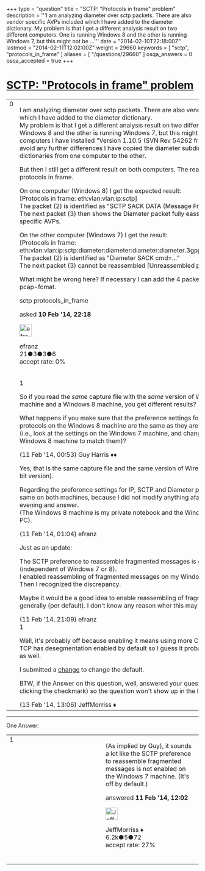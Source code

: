 +++
type = "question"
title = "SCTP: &quot;Protocols in frame&quot; problem"
description = '''I am analyzing diameter over sctp packets.  There are also vendor specific AVPs included which I have added to the diameter dictionary. My problem is that I get a different analysis result on two different computers. One is running Windows 8 and the other is running Windows 7, but this might not be ...'''
date = "2014-02-10T22:18:00Z"
lastmod = "2014-02-11T12:02:00Z"
weight = 29660
keywords = [ "sctp", "protocols_in_frame" ]
aliases = [ "/questions/29660" ]
osqa_answers = 0
osqa_accepted = true
+++

<div class="headNormal">

# [SCTP: "Protocols in frame" problem](/questions/29660/sctp-protocols-in-frame-problem)

</div>

<div id="main-body">

<div id="askform">

<table id="question-table" style="width:100%;"><colgroup><col style="width: 50%" /><col style="width: 50%" /></colgroup><tbody><tr class="odd"><td style="width: 30px; vertical-align: top"><div class="vote-buttons"><div id="post-29660-score" class="post-score" title="current number of votes">0</div><div id="favorite-count" class="favorite-count"></div></div></td><td><div id="item-right"><div class="question-body"><p>I am analyzing diameter over sctp packets. There are also vendor specific AVPs included which I have added to the diameter dictionary.<br />
My problem is that I get a different analysis result on two different computers. One is running Windows 8 and the other is running Windows 7, but this might not be relevant. On both computers I have installed "Version 1.10.5 (SVN Rev 54262 from /trunk-1.10)". And to avoid any further differences I have copied the diameter subdirectory contaning the dictionaries from one computer to the other.</p><p>But then I still get a different result on both computers. The reason are the detected protocols in frame.</p><p>On one computer (Windows 8) I get the expected result:<br />
[Protocols in frame: eth:vlan:vlan:ip:sctp]<br />
The packet (2) is identified as "SCTP SACK DATA (Message Fragment)"<br />
The next packet (3) then shows the Diameter packet fully eassembled with all vendor specific AVPs.<br />
</p><p>On the other computer (Windows 7) I get the result:<br />
[Protocols in frame: eth:vlan:vlan:ip:sctp:diameter:diameter:diameter:diameter.3gpp:diameter:diameter.3gpp:xml]<br />
The packet (2) is identified as "Diameter SACK cmd=..."<br />
The next packet (3) cannot be reassembled [Unreassembled packet: Diameter]</p><p>What might be wrong here? If necessary I can add the 4 packets around the problem in pcap-fomat.</p></div><div id="question-tags" class="tags-container tags">sctp protocols_in_frame</div><div id="question-controls" class="post-controls"></div><div class="post-update-info-container"><div class="post-update-info post-update-info-user"><p>asked <strong>10 Feb '14, 22:18</strong></p><img src="https://secure.gravatar.com/avatar/f76e1057a16ab7d81c0981c956f34ae1?s=32&amp;d=identicon&amp;r=g" class="gravatar" width="32" height="32" alt="efranz&#39;s gravatar image" /><p>efranz<br />
<span class="score" title="21 reputation points">21</span><span title="3 badges"><span class="badge1">●</span><span class="badgecount">3</span></span><span title="3 badges"><span class="silver">●</span><span class="badgecount">3</span></span><span title="6 badges"><span class="bronze">●</span><span class="badgecount">6</span></span><br />
<span class="accept_rate" title="Rate of the user&#39;s accepted answers">accept rate:</span> <span title="efranz has no accepted answers">0%</span> </br></br></p></div></div><div id="comments-container-29660" class="comments-container"><span id="29665"></span><div id="comment-29665" class="comment"><div id="post-29665-score" class="comment-score">1</div><div class="comment-text"><p>So if you read the <em>same</em> capture file with the <em>same</em> version of Wireshark on a Windows 7 machine and a Windows 8 machine, you get different results?</p><p>What happens if you make sure that the preference settings for the IP, SCTP and Diameter protocols on the Windows 8 machine are the same as they are on the Windows 7 machine (i.e., look at the settings on the Windows 7 machine, and change the settings on the Windows 8 machine to match them)?</p></div><div id="comment-29665-info" class="comment-info"><span class="comment-age">(11 Feb '14, 00:53)</span> Guy Harris ♦♦</div></div><span id="29666"></span><div id="comment-29666" class="comment"><div id="post-29666-score" class="comment-score"></div><div class="comment-text"><p>Yes, that is the same capture file and the same version of Wireshark (in both cases the 64-bit version).<br />
</p><p>Regarding the preference settings for IP, SCTP and Diameter protocol I assume these are the same on both machines, because I did not modify anything afaik. But I will check it in the evening and answer.<br />
(The Windows 8 machine is my private notebook and the Windows 7 machine is the office PC).</p></div><div id="comment-29666-info" class="comment-info"><span class="comment-age">(11 Feb '14, 01:04)</span> efranz</div></div><span id="29726"></span><div id="comment-29726" class="comment"><div id="post-29726-score" class="comment-score"></div><div class="comment-text"><p>Just as an update:<br />
</p><p>The SCTP preference to reassemble fragmented messages is generally not enabled (independent of Windows 7 or 8).<br />
I enabled reassembling of fragmented messages on my Windows 8 machine and forgot it. Then I recognized the discrepancy.<br />
</p><p>Maybe it would be a good idea to enable reassembling of fragmented SCTP messages generally (per default). I don't know any reason wher this may harm.</p></div><div id="comment-29726-info" class="comment-info"><span class="comment-age">(11 Feb '14, 21:09)</span> efranz</div></div><span id="29839"></span><div id="comment-29839" class="comment"><div id="post-29839-score" class="comment-score">1</div><div class="comment-text"><p>Well, it's probably off because enabling it means using more CPU and lots more memory. But TCP has desegmentation enabled by default so I guess it probably makes sense for SCTP to as well.</p><p>I submitted a <a href="https://code.wireshark.org/review/#/c/200/">change</a> to change the default.</p><p>BTW, if the Answer on this question, well, answered your question, please Accept it (by clicking the checkmark) so the question won't show up in the list of unanswered questions.</p></div><div id="comment-29839-info" class="comment-info"><span class="comment-age">(13 Feb '14, 13:06)</span> JeffMorriss ♦</div></div></div><div id="comment-tools-29660" class="comment-tools"></div><div class="clear"></div><div id="comment-29660-form-container" class="comment-form-container"></div><div class="clear"></div></div></td></tr></tbody></table>

------------------------------------------------------------------------

<div class="tabBar">

<span id="sort-top"></span>

<div class="headQuestions">

One Answer:

</div>

</div>

<span id="29713"></span>

<div id="answer-container-29713" class="answer accepted-answer">

<table style="width:100%;"><colgroup><col style="width: 50%" /><col style="width: 50%" /></colgroup><tbody><tr class="odd"><td style="width: 30px; vertical-align: top"><div class="vote-buttons"><div id="post-29713-score" class="post-score" title="current number of votes">1</div></div></td><td><div class="item-right"><div class="answer-body"><p>(As implied by Guy), it sounds a lot like the SCTP preference to reassemble fragmented messages is not enabled on the Windows 7 machine. (It's off by default.)</p></div><div class="answer-controls post-controls"></div><div class="post-update-info-container"><div class="post-update-info post-update-info-user"><p>answered <strong>11 Feb '14, 12:02</strong></p><img src="https://secure.gravatar.com/avatar/e0564001bb7deb960d5d9d9c1e0ba074?s=32&amp;d=identicon&amp;r=g" class="gravatar" width="32" height="32" alt="JeffMorriss&#39;s gravatar image" /><p>JeffMorriss ♦<br />
<span class="score" title="6219 reputation points"><span>6.2k</span></span><span title="5 badges"><span class="silver">●</span><span class="badgecount">5</span></span><span title="72 badges"><span class="bronze">●</span><span class="badgecount">72</span></span><br />
<span class="accept_rate" title="Rate of the user&#39;s accepted answers">accept rate:</span> <span title="JeffMorriss has 103 accepted answers">27%</span> </br></br></p></div></div><div id="comments-container-29713" class="comments-container"></div><div id="comment-tools-29713" class="comment-tools"></div><div class="clear"></div><div id="comment-29713-form-container" class="comment-form-container"></div><div class="clear"></div></div></td></tr></tbody></table>

</div>

<div class="paginator-container-left">

</div>

</div>

</div>

